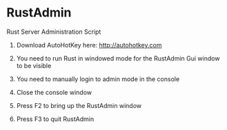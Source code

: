 RustAdmin
=========

Rust Server Administration Script

1) Download AutoHotKey here: http://autohotkey.com

2) You need to run Rust in windowed mode for the RustAdmin Gui window to be visible

3) You need to manually login to admin mode in the console

4) Close the console window

5) Press F2 to bring up the RustAdmin window

6) Press F3 to quit RustAdmin
